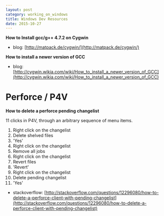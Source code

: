 ```yaml
---
layout: post
category: working_on_windows
title: Windows Dev Resources
date: 2015-10-27
---
```


**How to Install gcc/g++ 4.7.2 on Cygwin**

- blog: [http://matpack.de/cygwin/](http://matpack.de/cygwin/)

**How to install a newer version of GCC**

- blog: [http://cygwin.wikia.com/wiki/How_to_install_a_newer_version_of_GCC](http://cygwin.wikia.com/wiki/How_to_install_a_newer_version_of_GCC)

# Perforce / P4V

**How to delete a perforce pending changelist**

11 clicks in P4V, through an arbitrary sequence of menu items.

1. Right click on the changelist
2. Delete shelved files
3. 'Yes'
4. Right click on the changelist
5. Remove all jobs
6. Right click on the changelist
7. Revert files
8. 'Revert'
9. Right click on the changelist
10. Delete pending changelist
11. 'Yes'

- stackoverflow: [http://stackoverflow.com/questions/12296080/how-to-delete-a-perforce-client-with-pending-changelist](http://stackoverflow.com/questions/12296080/how-to-delete-a-perforce-client-with-pending-changelist)

